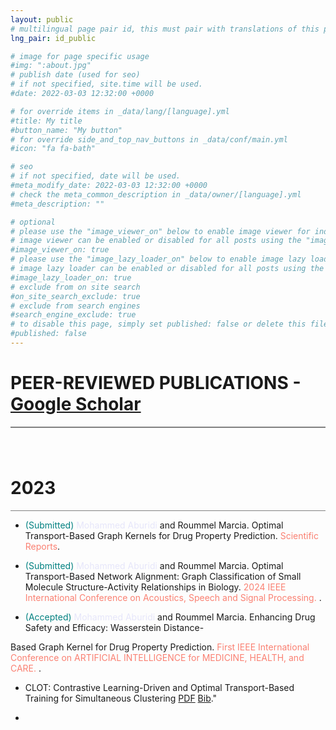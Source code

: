 ```yaml
---
layout: public
# multilingual page pair id, this must pair with translations of this page. (This name must be unique)
lng_pair: id_public

# image for page specific usage
#img: ":about.jpg"
# publish date (used for seo)
# if not specified, site.time will be used.
#date: 2022-03-03 12:32:00 +0000

# for override items in _data/lang/[language].yml
#title: My title
#button_name: "My button"
# for override side_and_top_nav_buttons in _data/conf/main.yml
#icon: "fa fa-bath"

# seo
# if not specified, date will be used.
#meta_modify_date: 2022-03-03 12:32:00 +0000
# check the meta_common_description in _data/owner/[language].yml
#meta_description: ""

# optional
# please use the "image_viewer_on" below to enable image viewer for individual pages or posts (_posts/ or [language]/_posts folders).
# image viewer can be enabled or disabled for all posts using the "image_viewer_posts: true" setting in _data/conf/main.yml.
#image_viewer_on: true
# please use the "image_lazy_loader_on" below to enable image lazy loader for individual pages or posts (_posts/ or [language]/_posts folders).
# image lazy loader can be enabled or disabled for all posts using the "image_lazy_loader_posts: true" setting in _data/conf/main.yml.
#image_lazy_loader_on: true
# exclude from on site search
#on_site_search_exclude: true
# exclude from search engines
#search_engine_exclude: true
# to disable this page, simply set published: false or delete this file
#published: false
---
```


# PEER-REVIEWED PUBLICATIONS - [Google Scholar](https://scholar.google.com/citations?user=lGKFtoIAAAAJ&hl=en) 
<div style="border-top: 2px solid gray;"></div>


<div style="height: 40px;"></div>



<h1>2023</h1>
<div style="border-top: 0.5px solid gray;"></div>

+ <p>  <span style="color: #008080;"> (Submitted)</span> <span style="color: #E6E6FA;"> Mohammed Aburidi </span> and Roummel Marcia. Optimal Transport-Based Graph Kernels for Drug Property Prediction. <span style="color: #FA8072;"> Scientific Reports</span>. </p>

+ <p>  <span style="color: #008080;"> (Submitted)</span> <span style="color: #E6E6FA;"> Mohammed Aburidi </span> and Roummel Marcia. Optimal Transport-Based Network Alignment: Graph Classification of Small Molecule Structure-Activity Relationships in Biology. <span style="color: #FA8072;"> 2024 IEEE International Conference on Acoustics, Speech and Signal Processing. </span>. </p>


+ <p>  <span style="color: #008080;"> (Accepted)</span> <span style="color: #E6E6FA;"> Mohammed Aburidi </span> and Roummel Marcia. Enhancing Drug Safety and Efficacy: Wasserstein Distance-
Based Graph Kernel for Drug Property Prediction. <span style="color: #FA8072;"> First IEEE International Conference on ARTIFICIAL INTELLIGENCE for MEDICINE, HEALTH, and CARE. </span>. </p>




+ CLOT: Contrastive Learning-Driven and Optimal Transport-Based Training for Simultaneous Clustering [PDF](https://ieeexplore.ieee.org/abstract/document/10222290?casa_token=Met0VaGfoIYAAAAA:xY82a-jPcBxDLrcTTiYTRoJVmPxIUa39m5RsHsmbK0feudojmEhhik5mx2Re1bwoo4QFIvvxhA) [Bib](https://scholar.googleusercontent.com/scholar.bib?q=info:vk0iOPp4CrwJ:scholar.google.com/&output=citation&scisdr=ClHSueucEOmluhznBgU:AFWwaeYAAAAAZYzhHgUAGM6wuLqYt9zhQLIvyG0&scisig=AFWwaeYAAAAAZYzhHuWdZynoxbM02p5AUJ-VfdA&scisf=4&ct=citation&cd=-1&hl=en)." 

+ 

